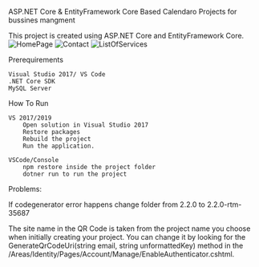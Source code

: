 ASP.NET Core & EntityFramework Core Based Calendaro Projects for bussines mangment

This project is created using ASP.NET Core and EntityFramework Core.
![HomePage](https://user-images.githubusercontent.com/32790015/56864250-278d9580-69b8-11e9-86b2-11d8f0c1942f.png)
![Contact](https://user-images.githubusercontent.com/32790015/56864219-ca91df80-69b7-11e9-8ab6-f38eadd4cd79.png)
![ListOfServices](https://user-images.githubusercontent.com/32790015/56864204-a59d6c80-69b7-11e9-972e-bce36938b6e6.png)




Prerequirements

    Visual Studio 2017/ VS Code
    .NET Core SDK
    MySQL Server

How To Run

    VS 2017/2019    
        Open solution in Visual Studio 2017
        Restore packages
        Rebuild the project
        Run the application.

    VSCode/Console
        npm restore inside the project folder
        dotner run to run the project


Problems:

If codegenerator error happens change folder from 2.2.0 to 2.2.0-rtm-35687


The site name in the QR Code is taken from the project name you choose when initially creating your project. You can change it by looking for the GenerateQrCodeUri(string email, string unformattedKey) method in the /Areas/Identity/Pages/Account/Manage/EnableAuthenticator.cshtml.
